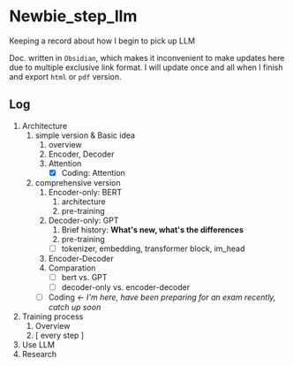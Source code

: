 # Newbie_step_llm
Keeping a record about how I begin to pick up LLM

Doc. written in `Obsidian`, which makes it inconvenient to make updates here due to multiple exclusive link format. I will update once and all when I finish and export `html` or `pdf` version.

## Log 

1. Architecture
	1. simple version & Basic idea
		1. overview
		2. Encoder, Decoder
		3. Attention
			- [x] Coding: Attention
	2. comprehensive version
		1. Encoder-only: BERT
			1. architecture
			2. pre-training
		2. Decoder-only: GPT
			1. Brief history: **What's new, what's the differences**
			2. pre-training
			- [ ] tokenizer, embedding, transformer block, im_head
		3. Encoder-Decoder
		4. Comparation
			- [ ] bert vs. GPT
			- [ ] decoder-only vs. encoder-decoder
		- [ ] Coding *<- I'm here, have been preparing for an exam recently, catch up soon*
2. Training process
  	1. Overview
  	2. \[ every step \]
3. Use LLM
4. Research

